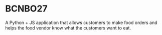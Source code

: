 # BCNBO27
A Python + JS application that allows customers to make food orders and helps the food vendor know what the customers want to eat.
